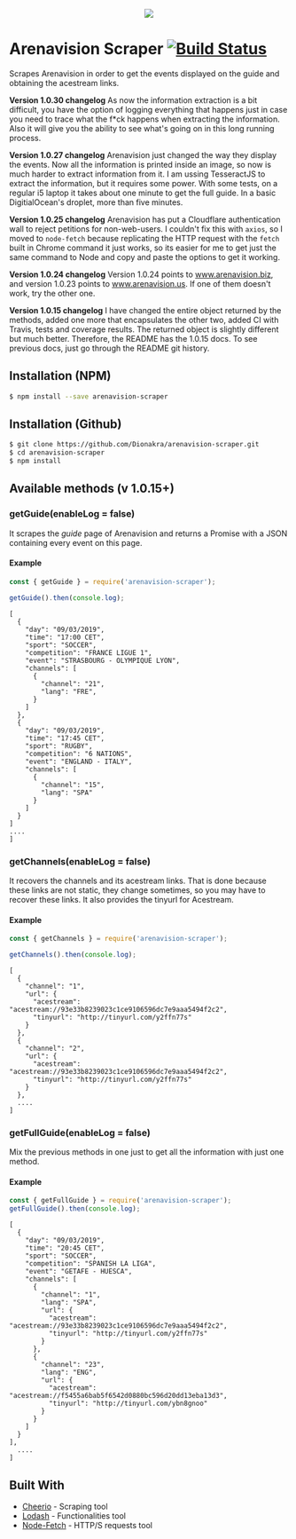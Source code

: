<p align="center"><a href="https://nodei.co/npm/arenavision-scraper/"><img src="https://nodei.co/npm/arenavision-scraper.png"></a></p>

# Arenavision Scraper [![Build Status](https://travis-ci.org/Dionakra/arenavision-scraper.svg?branch=master)](https://travis-ci.org/Dionakra/arenavision-scraper)
Scrapes Arenavision in order to get the events displayed on the guide and obtaining the acestream links.

__Version 1.0.30 changelog__
As now the information extraction is a bit difficult, you have the option of logging everything that happens just in case you need to trace what the f*ck happens when extracting the information. Also it will give you the ability to see what's going on in this long running process.

__Version 1.0.27 changelog__
Arenavision just changed the way they display the events. Now all the information is printed inside an image, so now is much harder to extract information from it. I am ussing TesseractJS to extract the information, but it requires some power. With some tests, on a regular i5 laptop it takes about one minute to get the full guide. In a basic DigitialOcean's droplet, more than five minutes.

__Version 1.0.25 changelog__
Arenavision has put a Cloudflare authentication wall to reject petitions for non-web-users. I couldn't fix this with `axios`, so I moved to `node-fetch` because replicating the HTTP request with the `fetch` built in Chrome command it just works, so its easier for me to get just the same command to Node and copy and paste the options to get it working.

__Version 1.0.24 changelog__
Version 1.0.24 points to www.arenavision.biz, and version 1.0.23 points to www.arenavision.us. If one of them doesn't work, try the other one.

__Version 1.0.15 changelog__ I have changed the entire object returned by the methods, added one more that encapsulates the other two, added CI with Travis, tests and coverage results. The returned object is slightly different but much better. Therefore, the README has the 1.0.15 docs. To see previous docs, just go through the README git history.

## Installation (NPM)
``` bash
$ npm install --save arenavision-scraper
```

## Installation (Github)
``` bash
$ git clone https://github.com/Dionakra/arenavision-scraper.git
$ cd arenavision-scraper
$ npm install
```

## Available methods (v 1.0.15+)
### getGuide(enableLog = false)
It scrapes the *guide* page of Arenavision and returns a Promise with a JSON containing every event on this page.

#### Example
``` js
const { getGuide } = require('arenavision-scraper');

getGuide().then(console.log);
```
```
[
  {
    "day": "09/03/2019",
    "time": "17:00 CET",
    "sport": "SOCCER",
    "competition": "FRANCE LIGUE 1",
    "event": "STRASBOURG - OLYMPIQUE LYON",
    "channels": [
      {
        "channel": "21",
        "lang": "FRE",
      }
    ]
  },
  {
    "day": "09/03/2019",
    "time": "17:45 CET",
    "sport": "RUGBY",
    "competition": "6 NATIONS",
    "event": "ENGLAND - ITALY",
    "channels": [
      {
        "channel": "15",
        "lang": "SPA"
      }
    ]
  }
]
....
]
```


### getChannels(enableLog = false)
It recovers the channels and its acestream links. That is done because these links are not static, they change sometimes, so you may have to recover these links. It also provides the tinyurl for Acestream.

#### Example
``` js
const { getChannels } = require('arenavision-scraper');

getChannels().then(console.log);
```
```
[
  {
    "channel": "1",
    "url": {
      "acestream": "acestream://93e33b8239023c1ce9106596dc7e9aaa5494f2c2",
      "tinyurl": "http://tinyurl.com/y2ffn77s"
    }
  },
  {
    "channel": "2",
    "url": {
      "acestream": "acestream://93e33b8239023c1ce9106596dc7e9aaa5494f2c2",
      "tinyurl": "http://tinyurl.com/y2ffn77s"
    }
  },
  ....
]
```

### getFullGuide(enableLog = false)
Mix the previous methods in one just to get all the information with just one method.

#### Example
```js
const { getFullGuide } = require('arenavision-scraper');
getFullGuide().then(console.log);
```
```
[
  {
    "day": "09/03/2019",
    "time": "20:45 CET",
    "sport": "SOCCER",
    "competition": "SPANISH LA LIGA",
    "event": "GETAFE - HUESCA",
    "channels": [
      {
        "channel": "1",
        "lang": "SPA",
        "url": {
          "acestream": "acestream://93e33b8239023c1ce9106596dc7e9aaa5494f2c2",
          "tinyurl": "http://tinyurl.com/y2ffn77s"
        }
      },
      {
        "channel": "23",
        "lang": "ENG",
        "url": {
          "acestream": "acestream://f5455a6bab5f6542d0880bc596d20dd13eba13d3",
          "tinyurl": "http://tinyurl.com/ybn8gnoo"
        }
      }
    ]
  }
],
  ....
]
```

## Built With

* [Cheerio](https://github.com/cheeriojs/cheerio) - Scraping tool
* [Lodash](https://github.com/lodash/lodash) - Functionalities tool
* [Node-Fetch](https://github.com/bitinn/node-fetch) - HTTP/S requests tool
